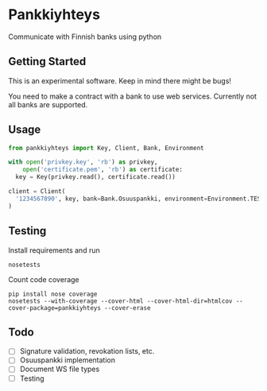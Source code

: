 # Pankkiyhteys

Communicate with Finnish banks using python

## Getting Started

This is an experimental software. Keep in mind there might be bugs!

You need to make a contract with a bank to use web services. Currently
not all banks are supported.

## Usage

```python
from pankkiyhteys import Key, Client, Bank, Environment

with open('privkey.key', 'rb') as privkey,
    open('certificate.pem', 'rb') as certificate:
  key = Key(privkey.read(), certificate.read())

client = Client(
  '1234567890', key, bank=Bank.Osuuspankki, environment=Environment.TEST
)
```

## Testing

Install requirements and run
```
nosetests
```

Count code coverage
```
pip install nose coverage
nosetests --with-coverage --cover-html --cover-html-dir=htmlcov --cover-package=pankkiyhteys --cover-erase
```

## Todo

- [ ] Signature validation, revokation lists, etc.
- [ ] Osuuspankki implementation
- [ ] Document WS file types
- [ ] Testing
